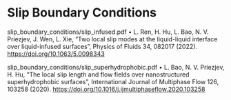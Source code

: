 # Slip Boundary Conditions

slip_boundary_conditions/slip_infused.pdf
•	L. Ren, H. Hu, L. Bao, N. V. Priezjev, J. Wen, L. Xie, “Two local slip modes at the liquid-liquid interface over liquid-infused surfaces”, Physics of Fluids 34, 082017 (2022). https://doi.org/10.1063/5.0098343

slip_boundary_conditions/slip_superhydrophobic.pdf
•	L. Bao, N. V. Priezjev, H. Hu, “The local slip length and flow fields over nanostructured superhydrophobic surfaces”, International Journal of Multiphase Flow 126, 103258 (2020). https://doi.org/10.1016/j.ijmultiphaseflow.2020.103258




